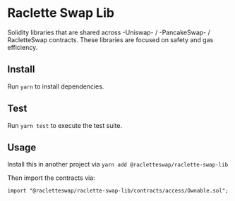 # Raclette Swap Lib


Solidity libraries that are shared across -Uniswap- / -PancakeSwap- / RacletteSwap contracts. These libraries are focused on safety and gas efficiency.

## Install

Run `yarn` to install dependencies.

## Test

Run `yarn test` to execute the test suite.

## Usage

Install this in another project via `yarn add @racletteswap/raclette-swap-lib` 

Then import the contracts via:

```solidity
import "@racletteswap/raclette-swap-lib/contracts/access/Ownable.sol"; 
```
